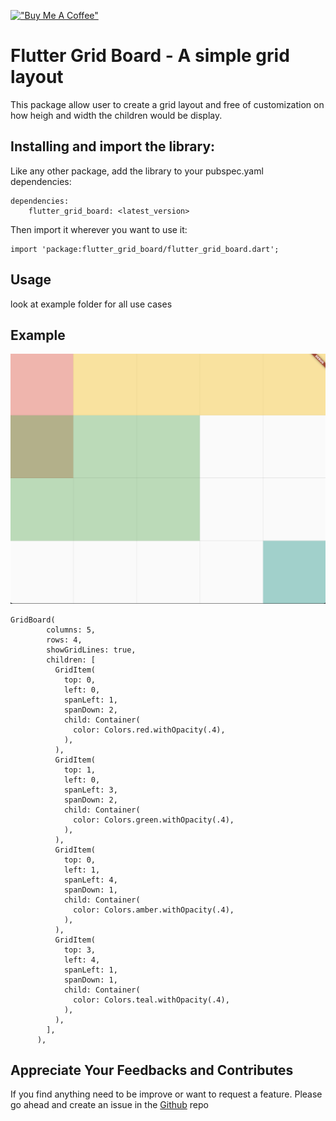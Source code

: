 [!["Buy Me A Coffee"](https://www.buymeacoffee.com/assets/img/custom_images/orange_img.png)](https://www.buymeacoffee.com/samderlust)

# Flutter Grid Board - A simple grid layout

This package allow user to create a grid layout and free of customization on how heigh and width the children would be display.

## Installing and import the library:

Like any other package, add the library to your pubspec.yaml dependencies:

```
dependencies:
    flutter_grid_board: <latest_version>
```

Then import it wherever you want to use it:

```
import 'package:flutter_grid_board/flutter_grid_board.dart';
```

## Usage

look at example folder for all use cases

## Example

<img src="https://raw.githubusercontent.com/samderlust/images/main/grid.png" alt="Flutter grid board" style="width:600px;"/>

```
GridBoard(
        columns: 5,
        rows: 4,
        showGridLines: true,
        children: [
          GridItem(
            top: 0,
            left: 0,
            spanLeft: 1,
            spanDown: 2,
            child: Container(
              color: Colors.red.withOpacity(.4),
            ),
          ),
          GridItem(
            top: 1,
            left: 0,
            spanLeft: 3,
            spanDown: 2,
            child: Container(
              color: Colors.green.withOpacity(.4),
            ),
          ),
          GridItem(
            top: 0,
            left: 1,
            spanLeft: 4,
            spanDown: 1,
            child: Container(
              color: Colors.amber.withOpacity(.4),
            ),
          ),
          GridItem(
            top: 3,
            left: 4,
            spanLeft: 1,
            spanDown: 1,
            child: Container(
              color: Colors.teal.withOpacity(.4),
            ),
          ),
        ],
      ),
```

## Appreciate Your Feedbacks and Contributes

If you find anything need to be improve or want to request a feature. Please go ahead and create an issue in the [Github](https://github.com/samderlust/flutter_grid_layout) repo
